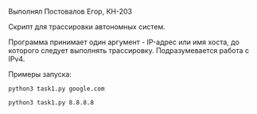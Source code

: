 Выполнял Постовалов Егор, КН-203

Скрипт для трассировки автономных систем.

Программа принимает один аргумент - IP-адрес или имя хоста, до которого следует выполнять трассировку.
Подразумевается работа с IPv4. 

Примеры запуска:

	python3 task1.py google.com
	
	python3 task1.py 8.8.8.8


